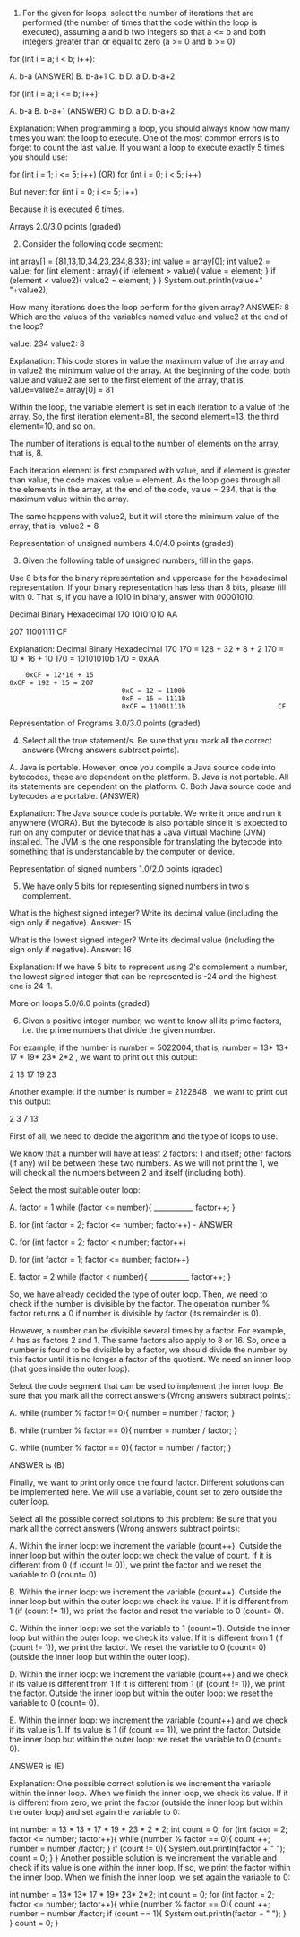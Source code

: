 1. For the given for loops, select the number of iterations that are performed (the number of times that the code within the loop is executed), assuming a and b two integers so that a <= b and both integers greater than or equal to zero (a >= 0 and b >= 0)

for (int i = a; i < b; i++):

A. b-a (ANSWER)
B. b-a+1
C. b
D. a
D. b-a+2

for (int i = a; i <= b; i++):

A. b-a
B. b-a+1 (ANSWER)
C. b
D. a
D. b-a+2

Explanation:
When programming a loop, you should always know how many times you want the loop to execute.
One of the most common errors is to forget to count the last value. If you want a loop to execute exactly 5 times you should use:

for (int i = 1; i <= 5; i++)
(OR)
for (int i = 0; i < 5; i++)

But never:
for (int i = 0; i <= 5; i++)

Because it is executed 6 times.

Arrays
2.0/3.0 points (graded)

2. Consider the following code segment:

int array[] = {81,13,10,34,23,234,8,33};
int value = array[0];
int value2 = value;
for (int element : array){
    if (element > value){
        value = element;
    }
    if (element < value2){
        value2 = element;
    }
}
System.out.println(value+" "+value2);

How many iterations does the loop perform for the given array? ANSWER: 8
Which are the values of the variables named value and value2 at the end of the loop?

value: 234
value2: 8

Explanation:
This code stores in value the maximum value of the array and in value2 the minimum value of the array.
At the beginning of the code, both value and value2 are set to the first element of the array, that is, value=value2= array[0] = 81

Within the loop, the variable element is set in each iteration to a value of the array. So, the first iteration element=81, the second element=13, the third element=10, and so on.

The number of iterations is equal to the number of elements on the array, that is, 8.

Each iteration element is first compared with value, and if element is greater than value, the code makes value = element. As the loop goes through all the elements in the array, at the end of the code, value = 234, that is the maximum value within the array.

The same happens with value2, but it will store the minimum value of the array, that is, value2 = 8

Representation of unsigned numbers
4.0/4.0 points (graded)

3. Given the following table of unsigned numbers, fill in the gaps.

Use 8 bits for the binary representation and uppercase for the hexadecimal representation. If your binary representation has less than 8 bits, please fill with 0. That is, if you have a 1010 in binary, answer with 00001010.

Decimal	              Binary	           Hexadecimal
  170	               10101010                AA

  207                11001111                CF


Explanation:
              Decimal	              Binary	                   Hexadecimal
                170	            170 = 128 + 32 + 8 + 2       170 = 10 * 16 + 10
                                170 = 10101010b                  170 = 0xAA

        0xCF = 12*16 + 15
    0xCF = 192 + 15 = 207
                                0xC = 12 = 1100b
                                0xF = 15 = 1111b
                                0xCF = 11001111b	                   CF

Representation of Programs
3.0/3.0 points (graded)

4. Select all the true statement/s.
Be sure that you mark all the correct answers (Wrong answers subtract points).


A. Java is portable. However, once you compile a Java source code into bytecodes, these are dependent on the platform.
B. Java is not portable. All its statements are dependent on the platform.
C. Both Java source code and bytecodes are portable. (ANSWER)

Explanation:
The Java source code is portable. We write it once and run it anywhere (WORA). But the bytecode is also portable since it is expected to run on any computer or device that has a Java Virtual Machine (JVM) installed. The JVM is the one responsible for translating the bytecode into something that is understandable by the computer or device.

Representation of signed numbers
1.0/2.0 points (graded)

5. We have only 5 bits for representing signed numbers in two's complement.

What is the highest signed integer? Write its decimal value (including the sign only if negative).
Answer: 15

What is the lowest signed integer? Write its decimal value (including the sign only if negative).
Answer: 16

Explanation:
If we have 5 bits to represent using 2's complement a number, the lowest signed integer that can be represented is -24 and the highest one is 24-1.

More on loops
5.0/6.0 points (graded)

6. Given a positive integer number, we want to know all its prime factors, i.e. the prime numbers that divide the given number.

For example, if the number is number = 5022004,
that is, number = 13* 13* 17 * 19* 23* 2*2 , we want to print out this output:

2 13 17 19 23

Another example: if the number is number = 2122848 , we want to print out this output:

2 3 7 13

First of all, we need to decide the algorithm and the type of loops to use.

We know that a number will have at least 2 factors: 1 and itself; other factors (if any) will be between these two numbers.
As we will not print the 1, we will check all the numbers between 2 and itself (including both).

Select the most suitable outer loop:

A. factor = 1
   while (factor <= number){
    ___________
    factor++;
}

B. for (int factor = 2; factor <= number; factor++) - ANSWER

C. for (int factor = 2; factor < number; factor++)

D. for (int factor = 1; factor <= number; factor++)

E. factor = 2
   while (factor < number){
    ___________
    factor++;
}


So, we have already decided the type of outer loop. Then, we need to check if the number is divisible by the factor. The operation number % factor returns a 0 if number is divisible by factor (its remainder is 0).

However, a number can be divisible several times by a factor. For example, 4 has as factors 2 and 1. The same factors also apply to 8 or 16. So, once a number is found to be divisible by a factor, we should divide the number by this factor until it is no longer a factor of the quotient. We need an inner loop (that goes inside the outer loop).

Select the code segment that can be used to implement the inner loop:
Be sure that you mark all the correct answers (Wrong answers subtract points):

A. while (number % factor != 0){
   number = number / factor;
}

B. while (number % factor == 0){
   number = number / factor;
}

C. while (number % factor == 0){
   factor = number / factor;
}

ANSWER is (B)


Finally, we want to print only once the found factor. Different solutions can be implemented here.
We will use a variable, count set to zero outside the outer loop.

Select all the possible correct solutions to this problem:
Be sure that you mark all the correct answers (Wrong answers subtract points):


A. Within the inner loop: we increment the variable (count++).
   Outside the inner loop but within the outer loop: we check the value of count.
   If it is different from 0 (if (count != 0)), we print the factor and we reset the variable to 0 (count= 0)


B. Within the inner loop: we increment the variable (count++).
   Outside the inner loop but within the outer loop: we check its value.
   If it is different from 1 (if (count != 1)), we print the factor and reset the variable to 0 (count= 0).


C. Within the inner loop: we set the variable to 1 (count=1).
   Outside the inner loop but within the outer loop: we check its value.
   If it is different from 1 (if (count != 1)), we print the factor. We reset the variable to 0 (count= 0) (outside the inner loop but within the outer loop).


D. Within the inner loop: we increment the variable (count++) and we check if its value
   is different from 1
   If it is different from 1 (if (count != 1)), we print the factor.
   Outside the inner loop but within the outer loop: we reset the variable to 0 (count= 0).


E. Within the inner loop: we increment the variable (count++) and we check if its value is 1.
   If its value is 1 (if (count == 1)), we print the factor.
   Outside the inner loop but within the outer loop: we reset the variable to 0 (count= 0).

ANSWER is (E)


Explanation:
One possible correct solution is we increment the variable within the inner loop. When we finish the inner loop, we check its value. If it is different from zero, we print the factor (outside the inner loop but within the outer loop) and set again the variable to 0:

int number = 13 * 13 * 17 * 19 * 23 * 2 * 2;
int count = 0;
for (int factor = 2; factor <= number; factor++){
    while (number % factor == 0){
        count ++;
        number = number /factor;
    }
    if (count != 0){
        System.out.println(factor + " ");
        count  = 0;
    }
}
Another possible solution is we increment the variable and check if its value is one within the inner loop. If so, we print the factor within the inner loop. When we finish the inner loop, we set again the variable to 0:

int number = 13* 13* 17 * 19* 23* 2*2;
int count = 0;
for (int factor = 2; factor <= number; factor++){
    while (number % factor == 0){
        count ++;
        number = number /factor;
        if (count == 1){
            System.out.println(factor + " ");
        }
    }
    count  = 0;
}
